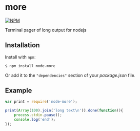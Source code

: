 more
====

[![NPM][1]](https://nodei.co/npm/node-more/)

Terminal pager of long output for nodejs

Installation
------------

Install with `npm`:

``` bash
$ npm install node-more
```

Or add it to the `"dependencies"` section of your _package.json_ file.

Example
-------

``` js
var print = require('node-more');

print(Array(100).join('long text\n')).done(function(){
    process.stdin.pause();
    console.log('end');
});
```

[1]: https://nodei.co/npm/node-more.png?downloads=true&stars=true